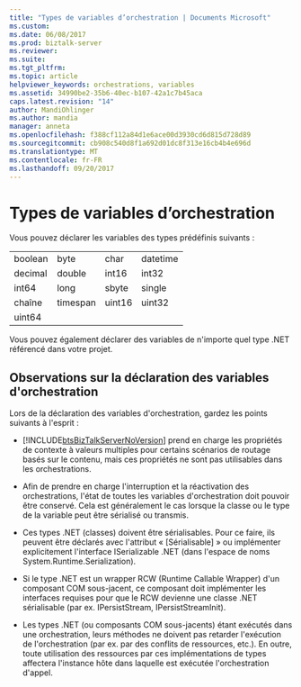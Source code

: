 ```yaml
---
title: "Types de variables d’orchestration | Documents Microsoft"
ms.custom: 
ms.date: 06/08/2017
ms.prod: biztalk-server
ms.reviewer: 
ms.suite: 
ms.tgt_pltfrm: 
ms.topic: article
helpviewer_keywords: orchestrations, variables
ms.assetid: 34990be2-35b6-40ec-b107-42a1c7b45aca
caps.latest.revision: "14"
author: MandiOhlinger
ms.author: mandia
manager: anneta
ms.openlocfilehash: f388cf112a84d1e6ace00d3930cd6d815d728d89
ms.sourcegitcommit: cb908c540d8f1a692d01dc8f313e16cb4b4e696d
ms.translationtype: MT
ms.contentlocale: fr-FR
ms.lasthandoff: 09/20/2017
---
```

# <a name="orchestration-variable-types"></a>Types de variables d’orchestration
Vous pouvez déclarer les variables des types prédéfinis suivants :  
  
|||||  
|-|-|-|-|  
|boolean|byte|char|datetime|  
|decimal|double|int16|int32|  
|int64|long|sbyte|single|  
|chaîne|timespan|uint16|uint32|  
|uint64||||  
  
 Vous pouvez également déclarer des variables de n'importe quel type .NET référencé dans votre projet.  
  
## <a name="considerations-for-declare-orchestration-variables"></a>Observations sur la déclaration des variables d'orchestration  
 Lors de la déclaration des variables d'orchestration, gardez les points suivants à l'esprit :  
  
-   [!INCLUDE[btsBizTalkServerNoVersion](../includes/btsbiztalkservernoversion-md.md)] prend en charge les propriétés de contexte à valeurs multiples pour certains scénarios de routage basés sur le contenu, mais ces propriétés ne sont pas utilisables dans les orchestrations.  
  
-   Afin de prendre en charge l'interruption et la réactivation des orchestrations, l'état de toutes les variables d'orchestration doit pouvoir être conservé.  Cela est généralement le cas lorsque la classe ou le type de la variable peut être sérialisé ou transmis.  
  
-   Ces types .NET (classes) doivent être sérialisables.  Pour ce faire, ils peuvent être déclarés avec l'attribut « [Sérialisable] » ou implémenter explicitement l'interface ISerializable .NET (dans l'espace de noms System.Runtime.Serialization).  
  
-   Si le type .NET est un wrapper RCW (Runtime Callable Wrapper) d'un composant COM sous-jacent, ce composant doit implémenter les interfaces requises pour que le RCW devienne une classe .NET sérialisable (par ex. IPersistStream, IPersistStreamInit).  
  
-   Les types .NET (ou composants COM sous-jacents) étant exécutés dans une orchestration, leurs méthodes ne doivent pas retarder l'exécution de l'orchestration (par ex. par des conflits de ressources, etc.).  En outre, toute utilisation des ressources par ces implémentations de types affectera l'instance hôte dans laquelle est exécutée l'orchestration d'appel.